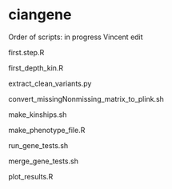 ciangene
========
Order of scripts: in progress
Vincent edit

first.step.R

first_depth_kin.R

extract_clean_variants.py

convert_missingNonmissing_matrix_to_plink.sh

make_kinships.sh

make_phenotype_file.R

run_gene_tests.sh

merge_gene_tests.sh

plot_results.R
